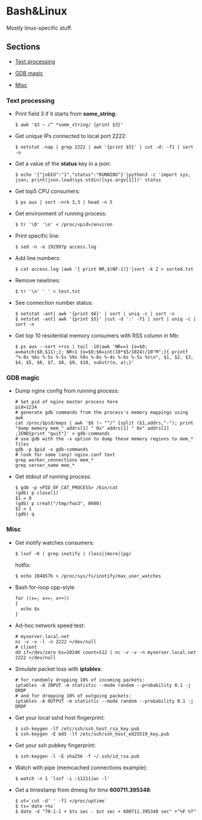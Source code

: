 Bash&Linux
==========

Mostly linux-specific stuff.

## Sections

-   [Text processing](#Text-processing)

-   [GDB magic](#GDB-magic)

-   [Misc](#Misc)

### Text processing

-   Print field 3 if it starts from **some_string**:

        $ awk '$3 ~ /^ *some_string/ {print $3}'

-   Get unique IPs connected to local port 2222:

        $ netstat -nap | grep 2222 | awk '{print $5}' | cut -d: -f1 | sort -u

-   Get a value of the **status** key in a json:

        $ echo '{"jobId":"1","status":"RUNNING"}'|python3 -c 'import sys, json; print(json.load(sys.stdin)[sys.argv[1]])' status

-   Get top5 CPU consumers:

        $ ps aux | sort -nrk 3,3 | head -n 5

-   Get environment of running process:

        $ tr '\0' '\n' < /proc/<pid>/environ

-   Print specific line:

        $ sed -n -e 192997p access.log

-   Add line numbers:

        $ cat access.log |awk '{ print NR,$(NF-1)}'|sort -k 2 > sorted.txt

-   Remove newlines:

        $ tr '\n' ' ' < test.txt

-   See connection number status:

        $ netstat -ant| awk '{print $6}' | sort | uniq -c | sort -n
        $ netstat -ant| awk '{print $5}' |cut -d ':' -f1 | sort | uniq -c | sort -n

-   Get top 10 residential memory consumers with RSS column in Mb:

        $ ps aux --sort +rss | tail -10|awk 'NR==1 {o=$0; a=match($0,$11);}; NR>1 {o=$0;$6=int(10*$5/1024)/10"M";}{ printf "%-8s %6s %-5s %-5s %9s %9s %-8s %-4s %-6s %-5s %s\n", $1, $2, $3, $4, $5, $6, $7, $8, $9, $10, substr(o, a);}'

### GDB magic

-   Dump nginx config from running process:

        # Set pid of nginx master process here
        pid=1234
        # generate gdb commands from the process's memory mappings using awk
        cat /proc/$pid/maps | awk '$6 !~ "^/" {split ($1,addrs,"-"); print "dump memory mem_" addrs[1] " 0x" addrs[1] " 0x" addrs[2] ;}END{print "quit"}' > gdb-commands
        # use gdb with the -x option to dump these memory regions to mem_* files
        gdb -p $pid -x gdb-commands
        # look for some (any) nginx.conf text
        grep worker_connections mem_*
        grep server_name mem_*


-   Get stdout of running process:

        $ gdb -p <PID_OF_CAT_PROCESS> /bin/cat
        (gdb) p close(1)
        $1 = 0
        (gdb) p creat("/tmp/foo3", 0600)
        $2 = 1
        (gdb) q

### Misc

-   Get inotify watches consumers:

        $ lsof -K | grep inotify | (less||more||pg)

    hotfix:

        $ echo 1048576 > /proc/sys/fs/inotify/max_user_watches

-   Bash for-loop cpp-style

        for ((x=; x<=; x++))
        {
          echo $x
        }

-   Ad-hoc network speed test:

        # myserver.local.net
        nc -v -v -l -n 2222 >/dev/null
        # client
        dd if=/dev/zero bs=1024K count=512 | nc -v -v -n myserver.local.net 2222 >/dev/null

-   Simulate packet loss with **iptables**:

        # for randomly dropping 10% of incoming packets:
        iptables -A INPUT -m statistic --mode random --probability 0.1 -j DROP
        # and for dropping 10% of outgoing packets:
        iptables -A OUTPUT -m statistic --mode random --probability 0.1 -j DROP

-   Get your local sshd host fingerprint:

        $ ssh-keygen -lf /etc/ssh/ssh_host_rsa_key.pub
        $ ssh-keygen -E md5 -lf /etc/ssh/ssh_host_ed25519_key.pub

-   Get your ssh pubkey fingerprint:

        $ ssh-keygen -l -E sha256 -f ~/.ssh/id_rsa.pub

-   Watch with pipe (memcached connections example):

        $ watch -n 1 'lsof -i :11211|wc -l'

-   Get a timestamp from dmesg for time **600711.395348**:

        $ ut=`cut -d' ' -f1 </proc/uptime` 
        $ ts=`date +%s` 
        $ date -d "70-1-1 + $ts sec - $ut sec + 600711.395348 sec" +"%F %T"

